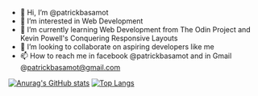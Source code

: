 - 👋 Hi, I’m @patrickbasamot
- 👀 I’m interested in Web Development
- 🌱 I’m currently learning Web Development from The Odin Project and Kevin Powell's Conquering Responsive Layouts
- 💞️ I’m looking to collaborate on aspiring developers like me
- 📫 How to reach me in facebook @patrickbasamot and in Gmail @patrickbasamot@gmail.com

<!---
patrickbasamot/patrickbasamot is a ✨ special ✨ repository because its `README.md` (this file) appears on your GitHub profile.
You can click the Preview link to take a look at your changes.
--->

[![Anurag's GitHub stats](https://github-readme-stats.vercel.app/api?username=patrickbasamot&show_icons=true&theme=dark)](https://github.com/anuraghazra/github-readme-stats) [![Top Langs](https://github-readme-stats.vercel.app/api/top-langs/?username=patrickbasamot&layout=compact&theme=dark)](https://github.com/anuraghazra/github-readme-stats)


